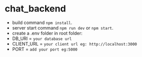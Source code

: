 # chat_backend

- build command `npm install`.  <br />
- server start command  `npm run dev` or `npm start`.  <br />
- create a .env folder in root folder:  <br />
- DB_URI = `your database url`  <br />
- CLIENT_URL = `your client url eg: http://localhost:3000`  <br />
- PORT = `add your port eg:5000`  <br />
